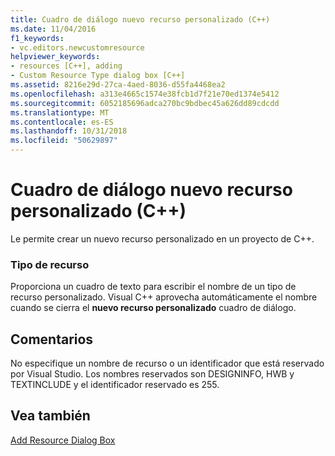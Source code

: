 ```yaml
---
title: Cuadro de diálogo nuevo recurso personalizado (C++)
ms.date: 11/04/2016
f1_keywords:
- vc.editors.newcustomresource
helpviewer_keywords:
- resources [C++], adding
- Custom Resource Type dialog box [C++]
ms.assetid: 8216e29d-27ca-4aed-8036-d55fa4468ea2
ms.openlocfilehash: a313e4665c1574e38fcb1d7f21e70ed1374e5412
ms.sourcegitcommit: 6052185696adca270bc9bdbec45a626dd89cdcdd
ms.translationtype: MT
ms.contentlocale: es-ES
ms.lasthandoff: 10/31/2018
ms.locfileid: "50629897"
---
```

# <a name="new-custom-resource-dialog-box-c"></a>Cuadro de diálogo nuevo recurso personalizado (C++)

Le permite crear un nuevo recurso personalizado en un proyecto de C++.

### <a name="resource-type"></a>Tipo de recurso

Proporciona un cuadro de texto para escribir el nombre de un tipo de recurso personalizado. Visual C++ aprovecha automáticamente el nombre cuando se cierra el **nuevo recurso personalizado** cuadro de diálogo.

## <a name="remarks"></a>Comentarios

No especifique un nombre de recurso o un identificador que está reservado por Visual Studio. Los nombres reservados son DESIGNINFO, HWB y TEXTINCLUDE y el identificador reservado es 255.

## <a name="see-also"></a>Vea también

[Add Resource Dialog Box](../windows/add-resource-dialog-box.md)